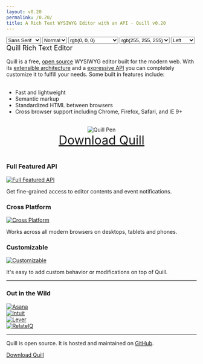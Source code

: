 ```yaml
---
layout: v0.20
permalink: /0.20/
title: A Rich Text WYSIWYG Editor with an API - Quill v0.20
---
```

<div id="demo-container">
  <div class="quill-wrapper" data-toggle="tooltip" data-placement="left" title="Try me out!">
    <div id="toolbar" class="toolbar">
      <span class="ql-format-group">
  <select title="Font" class="ql-font">
    <option value="sans-serif" selected="">Sans Serif</option>
    <option value="serif">Serif</option>
    <option value="monospace">Monospace</option>
  </select>
  <select title="Size" class="ql-size">
    <option value="10px">Small</option>
    <option value="13px" selected="">Normal</option>
    <option value="18px">Large</option>
    <option value="32px">Huge</option>
  </select>
</span>
<span class="ql-format-group">
  <span title="Bold" class="ql-format-button ql-bold"></span>
  <span class="ql-format-separator"></span>
  <span title="Italic" class="ql-format-button ql-italic"></span>
  <span class="ql-format-separator"></span>
  <span title="Underline" class="ql-format-button ql-underline"></span>
  <span class="ql-format-separator"></span>
  <span title="Strikethrough" class="ql-format-button ql-strike"></span>
</span>
<span class="ql-format-group">
  <select title="Text Color" class="ql-color">
    <option value="rgb(0, 0, 0)" label="rgb(0, 0, 0)" selected=""></option>
    <option value="rgb(230, 0, 0)" label="rgb(230, 0, 0)"></option>
    <option value="rgb(255, 153, 0)" label="rgb(255, 153, 0)"></option>
    <option value="rgb(255, 255, 0)" label="rgb(255, 255, 0)"></option>
    <option value="rgb(0, 138, 0)" label="rgb(0, 138, 0)"></option>
    <option value="rgb(0, 102, 204)" label="rgb(0, 102, 204)"></option>
    <option value="rgb(153, 51, 255)" label="rgb(153, 51, 255)"></option>
    <option value="rgb(255, 255, 255)" label="rgb(255, 255, 255)"></option>
    <option value="rgb(250, 204, 204)" label="rgb(250, 204, 204)"></option>
    <option value="rgb(255, 235, 204)" label="rgb(255, 235, 204)"></option>
    <option value="rgb(255, 255, 204)" label="rgb(255, 255, 204)"></option>
    <option value="rgb(204, 232, 204)" label="rgb(204, 232, 204)"></option>
    <option value="rgb(204, 224, 245)" label="rgb(204, 224, 245)"></option>
    <option value="rgb(235, 214, 255)" label="rgb(235, 214, 255)"></option>
    <option value="rgb(187, 187, 187)" label="rgb(187, 187, 187)"></option>
    <option value="rgb(240, 102, 102)" label="rgb(240, 102, 102)"></option>
    <option value="rgb(255, 194, 102)" label="rgb(255, 194, 102)"></option>
    <option value="rgb(255, 255, 102)" label="rgb(255, 255, 102)"></option>
    <option value="rgb(102, 185, 102)" label="rgb(102, 185, 102)"></option>
    <option value="rgb(102, 163, 224)" label="rgb(102, 163, 224)"></option>
    <option value="rgb(194, 133, 255)" label="rgb(194, 133, 255)"></option>
    <option value="rgb(136, 136, 136)" label="rgb(136, 136, 136)"></option>
    <option value="rgb(161, 0, 0)" label="rgb(161, 0, 0)"></option>
    <option value="rgb(178, 107, 0)" label="rgb(178, 107, 0)"></option>
    <option value="rgb(178, 178, 0)" label="rgb(178, 178, 0)"></option>
    <option value="rgb(0, 97, 0)" label="rgb(0, 97, 0)"></option>
    <option value="rgb(0, 71, 178)" label="rgb(0, 71, 178)"></option>
    <option value="rgb(107, 36, 178)" label="rgb(107, 36, 178)"></option>
    <option value="rgb(68, 68, 68)" label="rgb(68, 68, 68)"></option>
    <option value="rgb(92, 0, 0)" label="rgb(92, 0, 0)"></option>
    <option value="rgb(102, 61, 0)" label="rgb(102, 61, 0)"></option>
    <option value="rgb(102, 102, 0)" label="rgb(102, 102, 0)"></option>
    <option value="rgb(0, 55, 0)" label="rgb(0, 55, 0)"></option>
    <option value="rgb(0, 41, 102)" label="rgb(0, 41, 102)"></option>
    <option value="rgb(61, 20, 102)" label="rgb(61, 20, 102)"></option>
  </select>
  <span class="ql-format-separator"></span>
  <select title="Background Color" class="ql-background">
    <option value="rgb(0, 0, 0)" label="rgb(0, 0, 0)"></option>
    <option value="rgb(230, 0, 0)" label="rgb(230, 0, 0)"></option>
    <option value="rgb(255, 153, 0)" label="rgb(255, 153, 0)"></option>
    <option value="rgb(255, 255, 0)" label="rgb(255, 255, 0)"></option>
    <option value="rgb(0, 138, 0)" label="rgb(0, 138, 0)"></option>
    <option value="rgb(0, 102, 204)" label="rgb(0, 102, 204)"></option>
    <option value="rgb(153, 51, 255)" label="rgb(153, 51, 255)"></option>
    <option value="rgb(255, 255, 255)" label="rgb(255, 255, 255)" selected=""></option>
    <option value="rgb(250, 204, 204)" label="rgb(250, 204, 204)"></option>
    <option value="rgb(255, 235, 204)" label="rgb(255, 235, 204)"></option>
    <option value="rgb(255, 255, 204)" label="rgb(255, 255, 204)"></option>
    <option value="rgb(204, 232, 204)" label="rgb(204, 232, 204)"></option>
    <option value="rgb(204, 224, 245)" label="rgb(204, 224, 245)"></option>
    <option value="rgb(235, 214, 255)" label="rgb(235, 214, 255)"></option>
    <option value="rgb(187, 187, 187)" label="rgb(187, 187, 187)"></option>
    <option value="rgb(240, 102, 102)" label="rgb(240, 102, 102)"></option>
    <option value="rgb(255, 194, 102)" label="rgb(255, 194, 102)"></option>
    <option value="rgb(255, 255, 102)" label="rgb(255, 255, 102)"></option>
    <option value="rgb(102, 185, 102)" label="rgb(102, 185, 102)"></option>
    <option value="rgb(102, 163, 224)" label="rgb(102, 163, 224)"></option>
    <option value="rgb(194, 133, 255)" label="rgb(194, 133, 255)"></option>
    <option value="rgb(136, 136, 136)" label="rgb(136, 136, 136)"></option>
    <option value="rgb(161, 0, 0)" label="rgb(161, 0, 0)"></option>
    <option value="rgb(178, 107, 0)" label="rgb(178, 107, 0)"></option>
    <option value="rgb(178, 178, 0)" label="rgb(178, 178, 0)"></option>
    <option value="rgb(0, 97, 0)" label="rgb(0, 97, 0)"></option>
    <option value="rgb(0, 71, 178)" label="rgb(0, 71, 178)"></option>
    <option value="rgb(107, 36, 178)" label="rgb(107, 36, 178)"></option>
    <option value="rgb(68, 68, 68)" label="rgb(68, 68, 68)"></option>
    <option value="rgb(92, 0, 0)" label="rgb(92, 0, 0)"></option>
    <option value="rgb(102, 61, 0)" label="rgb(102, 61, 0)"></option>
    <option value="rgb(102, 102, 0)" label="rgb(102, 102, 0)"></option>
    <option value="rgb(0, 55, 0)" label="rgb(0, 55, 0)"></option>
    <option value="rgb(0, 41, 102)" label="rgb(0, 41, 102)"></option>
    <option value="rgb(61, 20, 102)" label="rgb(61, 20, 102)"></option>
  </select>
</span>
<span class="ql-format-group">
  <span title="List" class="ql-format-button ql-list"></span>
  <span class="ql-format-separator"></span>
  <span title="Bullet" class="ql-format-button ql-bullet"></span>
  <span class="ql-format-separator"></span>
  <select title="Text Alignment" class="ql-align">
    <option value="left" label="Left" selected=""></option>
    <option value="center" label="Center"></option>
    <option value="right" label="Right"></option>
    <option value="justify" label="Justify"></option>
  </select>
</span>
      <span class="ql-format-group">
        <span title="Link" class="ql-format-button ql-link"></span>
        <span class="ql-format-separator"></span>
        <span title="Image" class="ql-format-button ql-image"></span>
      </span>
    </div>
    <div id="editor" class="editor">
      <div><span style="font-size: 18px;">Quill Rich Text Editor</span></div>
      <div><br /></div>
      <div>
        <span>Quill is a free, </span>
        <a href="https://github.com/quilljs/quill/">open source</a>
        <span> WYSIWYG editor built for the modern web. With its </span>
        <a href="https://quilljs.com/0.20/docs/modules/">extensible architecture</a>
        <span> and a </span>
        <a href="https://quilljs.com/0.20/docs/api/">expressive API</a>
        <span> you can completely customize it to fulfill your needs. Some built in features include:</span>
      </div>
      <div><br /></div>
      <ul>
        <li>Fast and lightweight</li>
        <li>Semantic markup</li>
        <li>Standardized HTML between browsers</li>
        <li>Cross browser support including Chrome, Firefox, Safari, and IE 9+</li>
      </ul>
      <div><br /></div>
      <div style="text-align: center;"><img src="/0.20/assets/images/quill-photo.jpg" alt="Quill Pen" /></div>
      <div style="text-align: center;"><a style="font-size: 32px;" href="https://github.com/quilljs/quill/releases/download/v0.20.1/quill.tar.gz">Download Quill</a></div>
      <div><br /></div>
    </div>
  </div>
</div>

<div class="container">
  <div id="features-container" class="row">
    <div class="col-sm-4">
      <h3>Full Featured API</h3>
      <a title="Quill API" href="/0.20/docs/api/">
        <img class="img-responsive" src="/0.20/assets/images/cloud.png" alt="Full Featured API" />
      </a>
      <p>Get fine-grained access to editor contents and event notifications.</p>
    </div>
    <div class="col-sm-4">
      <h3>Cross Platform</h3>
      <a title="Quill on Sauce Labs" href="https://saucelabs.com/u/quill">
        <img class="img-responsive" src="/0.20/assets/images/browsers.png" alt="Cross Platform" />
      </a>
      <p>Works across all modern browsers on desktops, tablets and phones.</p>
    </div>
    <div class="col-sm-4">
      <h3>Customizable</h3>
      <a title="Quill Modules" href="/0.20/docs/modules/">
        <img class="img-responsive" src="/0.20/assets/images/tubes.png" alt="Customizable" />
      </a>
      <p>It's easy to add custom behavior or modifications on top of Quill.</p>
    </div>
  </div>

  <hr class="half-rule" />

  <div id="users-container" class="row">
    <div class="row text-center">
      <h3>Out in the Wild</h3>
      <div class="col-sm-2 col-sm-offset-2">
        <a href="https://asana.com/" title="Asana" target="_blank">
          <img class="img-responsive" src="/0.20/assets/images/users/asana.png" alt="Asana" />
        </a>
      </div>
      <div class="col-sm-2">
        <a href="https://www.intuit.com/" title="Intuit" target="_blank">
          <img class="img-responsive" src="/0.20/assets/images/users/intuit.png" alt="Intuit" />
        </a>
      </div>
      <div class="col-sm-2">
        <a href="https://www.lever.co/" title="Lever" target="_blank">
          <img class="img-responsive" src="/0.20/assets/images/users/lever.png" alt="Lever" />
        </a>
      </div>
      <div class="col-sm-2">
        <a href="https://www.relateiq.com/" title="RelateIQ" target="_blank">
          <img class="img-responsive" src="/0.20/assets/images/users/relateiq.png" alt="RelateIQ" />
        </a>
      </div>
    </div>
  </div>

  <hr class="half-rule" />

  <div id="download-container" class="row text-center">
    <p class="lead">Quill is open source. It is hosted and maintained on <a href="https://github.com/quilljs/quill/">GitHub</a>.</p>
    <a href="https://github.com/quilljs/quill/releases/download/v0.20.1/quill.tar.gz" class="btn-lg btn" title="Quill v0.20.1" onclick="ga('send','event','download',this.href);">Download Quill</a>
  </div>
</div>
<script src="//cdn.quilljs.com/0.20.1/quill.js"></script>
<script src="//code.jquery.com/jquery-3.0.0.min.js"></script>
<script src="//netdna.bootstrapcdn.com/bootstrap/3.3.4/js/bootstrap.min.js"></script>
<script src="/0.20/assets/js/index.js"></script>